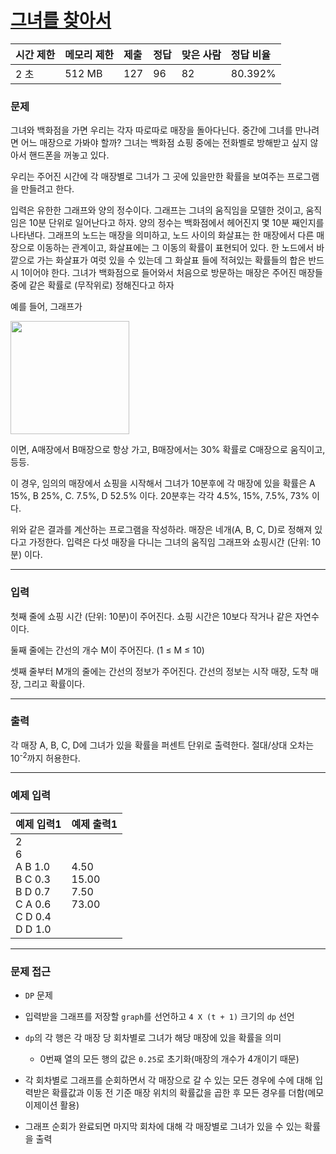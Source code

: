 # [그녀를 찾아서](https://www.acmicpc.net/problem/16502)

<div align = center>

| 시간 제한 | 메모리 제한 | 제출 | 정답 | 맞은 사람 | 정답 비율 |
| :-------- | :---------- | :--- | :--- | :-------- | :-------- |
| 2 초      | 512 MB      | 127  | 96   | 82        | 80.392%   |

</div>

### 문제

그녀와 백화점을 가면 우리는 각자 따로따로 매장을 돌아다닌다. 중간에 그녀를 만나려면 어느 매장으로 가봐야 할까? 그녀는 백화점 쇼핑 중에는 전화벨로 방해받고 싶지 않아서 핸드폰을 꺼놓고 있다.

우리는 주어진 시간에 각 매장별로 그녀가 그 곳에 있을만한 확률을 보여주는 프로그램을 만들려고 한다.

입력은 유한한 그래프와 양의 정수이다. 그래프는 그녀의 움직임을 모델한 것이고, 움직임은 10분 단위로 일어난다고 하자. 양의 정수는 백화점에서 헤어진지 몇 10분 째인지를 나타낸다. 그래프의 노드는 매장을 의미하고, 노드 사이의 화살표는 한 매장에서 다른 매장으로 이동하는 관계이고, 화살표에는 그 이동의 확률이 표현되어 있다. 한 노드에서 바깥으로 가는 화살표가 여럿 있을 수 있는데 그 화살표 들에 적혀있는 확률들의 합은 반드시 1이어야 한다. 그녀가 백화점으로 들어와서 처음으로 방문하는 매장은 주어진 매장들 중에 같은 확률로 (무작위로) 정해진다고 하자

예를 들어, 그래프가

<img src="https://upload.acmicpc.net/ab89f897-3087-404c-b208-439896ab36ad/-/preview/" width="190" height="181" />

이면, A매장에서 B매장으로 항상 가고, B매장에서는 30% 확률로 C매장으로 움직이고, 등등.

이 경우, 임의의 매장에서 쇼핑을 시작해서 그녀가 10분후에 각 매장에 있을 확률은 A 15%, B 25%, C. 7.5%, D 52.5% 이다. 20분후는 각각 4.5%, 15%, 7.5%, 73% 이다.

위와 같은 결과를 계산하는 프로그램을 작성하라. 매장은 네개(A, B, C, D)로 정해져 있다고 가정한다. 입력은 다섯 매장을 다니는 그녀의 움직임 그래프와 쇼핑시간 (단위: 10분) 이다.

---

### 입력

첫째 줄에 쇼핑 시간 (단위: 10분)이 주어진다. 쇼핑 시간은 10보다 작거나 같은 자연수이다.

둘째 줄에는 간선의 개수 M이 주어진다. (1 ≤ M ≤ 10)

셋째 줄부터 M개의 줄에는 간선의 정보가 주어진다. 간선의 정보는 시작 매장, 도착 매장, 그리고 확률이다.

---

### 출력

각 매장 A, B, C, D에 그녀가 있을 확률을 퍼센트 단위로 출력한다. 절대/상대 오차는 10<sup>-2</sup>까지 허용한다.

---

### 예제 입력

| 예제 입력1                                                                      | 예제 출력1                        |
| :------------------------------------------------------------------------------ | :-------------------------------- |
| 2<br/>6<br/>A B 1.0<br/>B C 0.3<br/>B D 0.7<br/>C A 0.6<br/>C D 0.4<br/>D D 1.0 | 4.50<br/>15.00<br/>7.50<br/>73.00 |

---

### 문제 접근

  - `DP` 문제

  - 입력받을 그래프를 저장할 `graph`를 선언하고 `4 X (t + 1)` 크기의 `dp` 선언
  
  - `dp`의 각 행은 각 매장 당 회차별로 그녀가 해당 매장에 있을 확률을 의미

    - 0번째 열의 모든 행의 값은 `0.25`로 초기화(매장의 개수가 4개이기 때문)

  - 각 회차별로 그래프를 순회하면서 각 매장으로 갈 수 있는 모든 경우에 수에 대해 입력받은 확률값과 이동 전 기준 매장 위치의 확률값을 곱한 후 모든 경우를 더함(메모이제이션 활용)

  - 그래프 순회가 완료되면 마지막 회차에 대해 각 매장별로 그녀가 있을 수 있는 확률을 출력